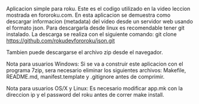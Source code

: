 Aplicacion simple para roku.
Este es el codigo utilizado en la video leccion mostrada en fororoku.com.
En esta aplicacion se demuestra como descargar informacion (metadata) del video
desde un servidor web usando el formato json.
Para descargarla desde linux es recomendable tener git instalado.
La descarga se realiza con el siguiente comando:
git clone https://github.com/rokudevfororoku/json.git

Tambien puede descargarse el archivo zip desde el navegador.

Nota para usuarios Windows:
Si se va a construir este aplicacion con el programa 7zip, sera necesario
eliminar los siguientes archivos: Makefile, README.md, manifest.template y
.gitignore antes de comprimir.

Nota para usuarios OS/X y Linux:
Es necesario modificar app.mk con la direccion ip y el password del roku antes de correr
make install.
